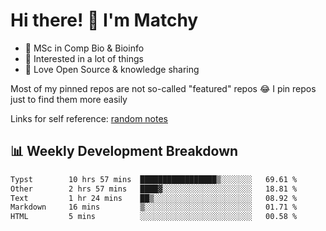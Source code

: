 # Hi there! 👋 I'm Matchy

- 🧬 MSc in Comp Bio & Bioinfo
- 🎈 Interested in a lot of things
- 💜 Love Open Source & knowledge sharing

Most of my pinned repos are not so-called "featured" repos 😂 I pin repos just to find them more easily

Links for self reference: [random notes](https://matchy233.github.io/random-notes)

## 📊 Weekly Development Breakdown

<!--START_SECTION:waka-->

```txt
Typst        10 hrs 57 mins  █████████████████▒░░░░░░░   69.61 %
Other        2 hrs 57 mins   ████▓░░░░░░░░░░░░░░░░░░░░   18.81 %
Text         1 hr 24 mins    ██▒░░░░░░░░░░░░░░░░░░░░░░   08.92 %
Markdown     16 mins         ▒░░░░░░░░░░░░░░░░░░░░░░░░   01.71 %
HTML         5 mins          ░░░░░░░░░░░░░░░░░░░░░░░░░   00.58 %
```

<!--END_SECTION:waka-->
